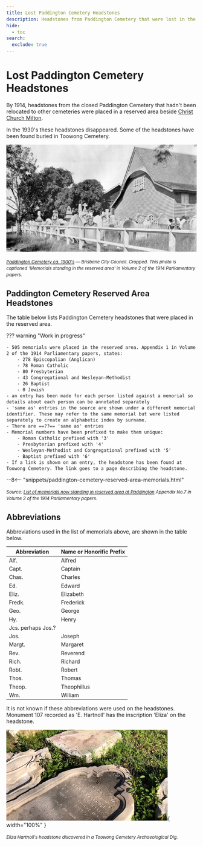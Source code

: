 ```yaml
---
title: Lost Paddington Cemetery Headstones 
description: Headstones from Paddington Cemetery that were lost in the 1930's and rediscovered in the next century
hide:
  - toc
search:
  exclude: true  
---
```


# Lost Paddington Cemetery Headstones 

By 1914, headstones from the closed Paddington Cemetery that hadn't been relocated to other cemeteries were placed in a reserved area beside [Christ Church Milton](https://apps.des.qld.gov.au/heritage-register/detail/?id=600252). 

In the 1930's these headstones disappeared. Some of the headstones have been found buried in Toowong Cemetery.

![Memorials standing in the reserved area in Paddington](../assets/paddington-cemetery-ca-1900-16x9.jpg)

*<small>[Paddington Cemetery ca. 1900's](https://library-brisbane.ent.sirsidynix.net.au/client/en_AU/search/asset/22186/1) — Brisbane City Council. Cropped. This photo is captioned 'Memorials standing in the reserved area' in Volume 2 of the 1914 Parliamentary papers.</small>*


## Paddington Cemetery Reserved Area Headstones

The table below lists Paddington Cemetery headstones that were placed in the reserved area.

??? warning "Work in progress"

    - 505 memorials were placed in the reserved area. Appendix 1 in Volume 2 of the 1914 Parliamentary papers, states: 
        - 278 Episcopalian (Anglican)
        - 78 Roman Catholic
        - 80 Presbyterian
        - 43 Congregational and Wesleyan-Methodist
        - 26 Baptist
        - 0 Jewish
    - an entry has been made for each person listed against a memorial so details about each person can be annotated separately
    - 'same as' entries in the source are shown under a different memorial identifier. These may refer to the same memorial but were listed separately to create an alphabetic index by surname.
    - There are ==??== 'same as' entries
    - Memorial numbers have been prefixed to make them unique:
        - Roman Catholic prefixed with '3'
        - Presbyterian prefixed with '4'
        - Wesleyan-Methodist and Congregational prefixed with '5'
        - Baptist prefixed with '6'
    - If a link is shown on an entry, the headstone has been found at Toowong Cemetery. The link goes to a page describing the headstone.    

--8<-- "snippets/paddington-cemetery-reserved-area-memorials.html"

*<small>Source: [List of memorials now standing in reserved area at Paddington](https://www.brisbane.qld.gov.au/sites/default/files/Cemeteries_Visiting_our_Cemeteries_List_of_memorials_now_standing_on_the_reserved_area_at_Paddington.pdf) Appendix No.7 in Volume 2 of the 1914 Parliamentary papers.</small>*

## Abbreviations

Abbreviations used in the list of memorials above, are shown in the table below. 

| Abbreviation | Name or Honorific Prefix |
| -----------  | ----------- |
| Alf.         | Alfred      |
| Capt.        | Captain     |
| Chas.        | Charles     |
| Ed.          | Edward      |
| Eliz.        | Elizabeth   |
| Fredk.       | Frederick   |
| Geo.         | George      |
| Hy.          | Henry       |
| Jcs. perhaps Jos.? |        | 
| Jos.         | Joseph      |
| Margt.       | Margaret    |
| Rev.         | Reverend    |
| Rich.        | Richard     |
| Robt.        | Robert      |
| Thos.        | Thomas      | 
| Theop.       | Theophillus | 
| Wm.          | William     |

It is not known if these abbreviations were used on the headstones. Monument 107 recorded as 'E. Hartnoll' has the inscription 'Eliza' on the  headstone.

![Eliza Hartnoll headstone](../assets/eliza-hartnoll-headstone.jpg){ width="100%" }

*<small>Eliza Hartnoll's headstone discovered in a Toowong Cemetery Archaeological Dig.</small>*

<!--
## Download the data

The [Paddington Cemetery Reserved Area Headstones](lost-paddington-headstones.md) by [Friends of Toowong Cemetery Association Inc.](../index.md), is licensed under [CC BY 4.0](https://creativecommons.org/licenses/by/4.0/). You must provide attribution if you reuse this work.

Download the Paddington Cemetery Reserved Area Headstones as a <a href="../../assets/data/lost-paddington-headstones.csv" download>Comma Separated Value file</a> (.csv) 
-->
